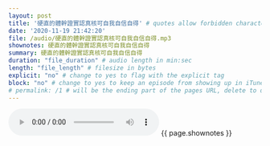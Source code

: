 ```yaml
---
layout: post
title: '硬直的體幹證實認真核可自我自信自得' # quotes allow forbidden characters like the colon
date: '2020-11-19 21:42:20'
file: /audio/硬直的體幹證實認真核可自我自信自得.mp3
shownotes: 硬直的體幹證實認真核可自我自信自得
summary: 硬直的體幹證實認真核可自我自信自得
duration: "file_duration" # audio length in min:sec
length: "file_length" # filesize in bytes
explicit: "no" # change to yes to flag with the explicit tag
block: "no" # change to yes to keep an episode from showing up in iTunes
# permalink: /1 # will be the ending part of the pages URL, delete to default to the title
---
```


<audio controls>
<source src="{{site.url}}{{site.baseurl}}{{ page.file }}" type="audio/x-mp3">
Your browser does not support the audio element.
</audio>
{{ page.shownotes }}
